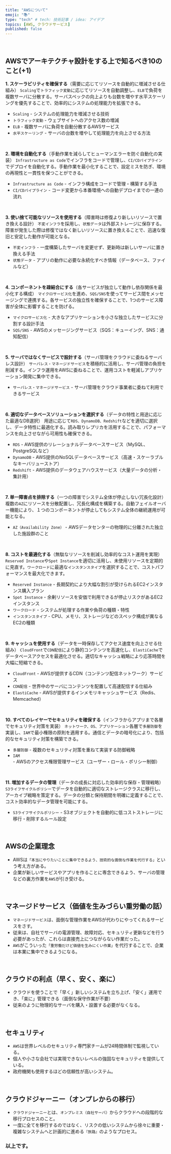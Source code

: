 ```yaml
---
title: "AWSについて"
emoji: "📚"
type: "tech" # tech: 技術記事 / idea: アイデア
topics: [AWS, クラウドサービス]
published: false
---
```







<br>







## AWSでアーキテクチャ設計をする上で知るべき10のこと(+1)

**1. スケーラビリティを確保する**（需要に応じてリソースを自動的に増減させる仕組み）
`Scaling`で`トラフィック変動`に応じてリソースを自動調整し、`ELB`で負荷を複数サーバに分散する。サーバスペックの向上よりも台数を増やす水平スケーリングを優先することで、効率的にシステムの処理能力を拡張できる。

- `Scaling` - システムの処理能力を増減させる技術
- `トラフィック変動` - ウェブサイトへのアクセス数の増減
- `ELB` - 複数サーバに負荷を自動分散するAWSサービス
- `水平スケーリング` - サーバの台数を増やして処理能力を向上させる方法

<br>

**2. 環境を自動化する**（手動作業を減らしてヒューマンエラーを防ぐ自動化の実装）
`Infrastructure as Code`でインフラをコードで管理し、`CI/CDパイプライン`でデプロイを自動化する。手動作業を最小化することで、設定ミスを防ぎ、環境の再現性と一貫性を保つことができる。

- `Infrastructure as Code` - インフラ構成をコードで管理・構築する手法
- `CI/CDパイプライン` - コード変更から本番環境への自動デプロイまでの一連の流れ

<br>

**3. 使い捨て可能なリソースを使用する**（障害時は修復より新しいリソースで置き換える設計）
`不変インフラ`を採用し、`状態データ`は外部ストレージに保存する。障害が発生した際は修復ではなく新しいリソースに置き換えることで、迅速な復旧と安定した動作が可能となる。

- `不変インフラ` - 一度構築したサーバを変更せず、更新時は新しいサーバに置き換える手法
- `状態データ` - アプリの動作に必要な永続化すべき情報（データベース、ファイルなど）

<br>

**4. コンポーネントを疎結合にする**（各サービスが独立して動作し依存関係を最小化する構成）
`マイクロサービス化`を進め、`SQS/SNS`を使ってサービス間をメッセージングで連携する。各サービスの独立性を確保することで、1つのサービス障害が全体に影響することを防げる。

- `マイクロサービス化` - 大きなアプリケーションを小さな独立したサービスに分割する設計手法
- `SQS/SNS` - AWSのメッセージングサービス（SQS：キューイング、SNS：通知配信）

<br>

**5. サーバではなくサービスで設計する**（サーバ管理をクラウドに委ねるサーバレス設計）
`サーバレス・マネージドサービス`を積極的に活用し、サーバ管理の負担を削減する。インフラ運用をAWSに委ねることで、運用コストを軽減しアプリケーション開発に集中できる。

- `サーバレス・マネージドサービス` - サーバ管理をクラウド事業者に委ねて利用できるサービス

<br>

**6. 適切なデータベースソリューションを選択する**（データの特性と用途に応じた最適なDB選択）
用途に応じて`RDS、DynamoDB、Redshift`などを適切に選択し、データ特性に最適化する。読み取りレプリカを活用することで、パフォーマンスを向上させながら可用性も確保できる。

- `RDS` - AWS提供のリレーショナルデータベースサービス（MySQL、PostgreSQLなど）
- `DynamoDB` - AWS提供のNoSQLデータベースサービス（高速・スケーラブルなキーバリューストア）
- `Redshift` - AWS提供のデータウェアハウスサービス（大量データの分析・集計用）

<br>

**7. 単一障害点を排除する**（一つの障害でシステム全体が停止しない冗長化設計）
複数の`AZ`にリソースを分散配置し、冗長化構成を構築する。自動フェイルオーバー機能により、１つのコンポーネントが停止してもシステム全体の継続運用が可能となる。

- `AZ（Availability Zone）` - AWSデータセンターの物理的に分離された独立した施設群のこと

<br>

**8. コストを最適化する**（無駄なリソースを削減し効率的なコスト運用を実現）
`Reserved Instance`や`Spot Instance`を適切に活用し、未使用リソースを定期的に見直す。`ワークロード`に最適な`インスタンスタイプ`を選択することで、コストパフォーマンスを最大化できます。

- `Reserved Instance` - 長期契約により大幅な割引が受けられるEC2インスタンス購入プラン
- `Spot Instance` - 余剰リソースを安価で利用できるが停止リスクがあるEC2インスタンス
- `ワークロード` - システムが処理する作業や負荷の種類・特性
- `インスタンスタイプ` - CPU、メモリ、ストレージなどのスペック構成が異なるEC2の種類

<br>

**9. キャッシュを使用する**（データを一時保存してアクセス速度を向上させる仕組み）
`CloudFront`で`CDN配信`により静的コンテンツを高速化し、`ElastiCache`でデータベースアクセスを最適化させる。適切なキャッシュ戦略により応答時間を大幅に短縮できる。

- `CloudFront` - AWSが提供するCDN（コンテンツ配信ネットワーク）サービス
- `CDN配信` - 世界中のサーバにコンテンツを配置して高速配信する仕組み
- `ElastiCache` - AWSが提供するインメモリキャッシュサービス（Redis、Memcached）

<br>

**10. すべてのレイヤーでセキュリティを確保する**（インフラからアプリまで各層でセキュリティ対策を実装）
`ネットワーク、OS、アプリケーション`各層で`多層防御`を実装し、`IAM`で最小権限の原則を適用する。通信とデータの暗号化により、包括的なセキュリティ対策を構築できる。

- `多層防御` - 複数のセキュリティ対策を重ねて実装する防御戦略
- `IAM` - AWSのアクセス権限管理サービス（ユーザー・ロール・ポリシー制御）

<br>

**11. 増加するデータの管理**（データの成長に対応した効率的な保存・管理戦略）
`S3ライフサイクルポリシー`でデータを自動的に適切なストレージクラスに移行し、アーカイブ戦略を策定する。データの分類と保持期間を明確に定義することで、コスト効率的なデータ管理を可能にする。

- `S3ライフサイクルポリシー` - S3オブジェクトを自動的に低コストストレージに移行・削除するルール設定




<br>



## AWSの企業理念
- AWSは`「本当にやりたいことに集中できるよう、技術的な面倒な作業を代行する」`という考え方がある。
- 企業が新しいサービスやアプリを作ることに専念できるよう、サーバの管理などの裏方作業を`AWS`が引き受ける。

<br>

## マネージドサービス（価値を生みづらい重労働の話）
- `マネージドサービス`は、面倒な管理作業をAWSが代わりにやってくれるサービスをさす。
- 従来は、自社でサーバの電源管理、故障対応、セキュリティ更新などを行う必要があったが、これらは直接売上につながらない作業だった。
- `AWS`がこういった`「重労働だけど価値を生みにくい作業」`を代行することで、企業は本業に集中できるようになる。

<br>

## クラウドの利点（早く、安く、楽に）
- クラウドを使うことで「早く」新しいシステムを立ち上げ、「安く」運用でき、「楽に」管理できる（面倒な保守作業が不要）
- 従来のように物理的なサーバを購入・設置する必要がなくなる。

<br>

## セキュリティ
- `AWS`は世界レベルのセキュリティ専門家チームが24時間体制で監視している。
- 個人や小さな会社では実現できないレベルの強固なセキュリティを提供している。
- 政府機関も使用するほどの信頼性が高いシステム。

<br>

## クラウドジャーニー（オンプレからの移行）
- `クラウドジャーニー`とは、`オンプレミス（自社サーバ）`からクラウドへの段階的な移行プロセスのこと。
- 一度に全てを移行するのではなく、リスクの低いシステムから徐々に重要・複雑なシステムへと計画的に進める`『旅路』`のようなプロセス。




### 以上です。

<br>
<br>
<br>